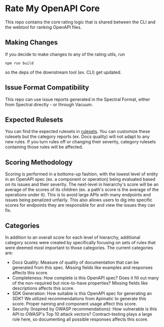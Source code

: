# Rate My OpenAPI Core

This repo contains the core rating logic that is shared between the CLI and the
webtool for ranking OpenAPI files.

## Making Changes

If you decide to make changes to any of the rating utils, run

```
npm run build
```

so the deps of the downstream tool (ex. CLI) get updated.

## Issue Format Compatibility

This repo can use issue reports generated in the Spectral Format, either from
Spectral directly - or through Vacuum.

## Expected Rulesets

You can find the expected rulesets in [rulesets](../../rulesets). You can
customize these rulesets but the category reports (ex. Docs quality) will not
adapt to any new rules. If you turn rules off or changing their severity,
category rulesets containing those rules will be affected.

## Scoring Methodology

Scoring is performed in a bottoms-up fashion, with the lowest level of entity in
an OpenAPI spec (ex. a component or operation) being evaluated based on its
issues and their severity. The next-level in hierarchy's score will be an
average of the scores of its children (ex. a path's score is the average of the
operations under it). This is to avoid large APIs with many endpoints and issues
being penalized unfairly. This also allows users to dig into specific scores for
endpoints they are responsible for and view the issues they can fix.

## Categories

In addition to an overall score for each level of hierarchy, additional category
scores were created by specifically focusing on sets of rules that were deemed
most important to those categories. The current categories are:

- Docs Quality: Measure of quality of documentation that can be generated from
  this spec. Missing fields like examples and responses affects this score.
- Completeness: How complete is this OpenAPI spec? Does it fill out many of the
  non-required but nice-to-have properties? Missing fields like descriptions
  affects this score.
- SDK Generation: How suitable is this OpenAPI spec for generating an SDK? We
  utilized recommendations from Apimatic to generate this score. Proper naming
  and component usage affect this score.
- Security (Inspired by OWASP recommendations): How vulnerable is this API to
  OWASP's Top 10 attack vectors? Contract-testing plays a large role here, so
  documenting all possible responses affects this score.
